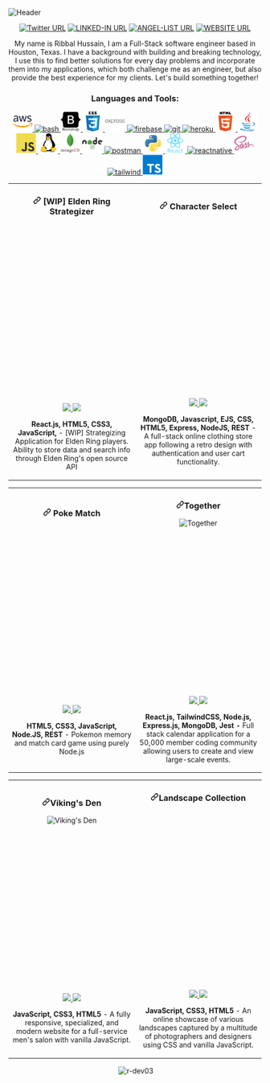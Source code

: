 ![Header](https://res.cloudinary.com/dtyc44fjq/image/upload/v1684780098/github-header-image_crwhva.png)
<p align="center" dir="auto">
<a href = "https://twitter.com/r_dev00"> <img alt="Twitter URL" src="https://img.shields.io/twitter/url?label=%7C%20TWITTER&logo=Twitter&style=plastic&url=https%3A%2F%2Ftwitter.com%2Fr_dev00"></a>
<a href = "https://www.linkedin.com/in/ribbalh"> <img alt="LINKED-IN URL" src="https://img.shields.io/twitter/url?label=%7C%20LINKED-IN&logo=Linkedin&style=plastic&url=https%3A%2F%2Ftwitter.com%2Fr_dev00"></a>
<a href = "https://angel.co/profile/edit/overview?slug=profile"> <img alt="ANGEL-LIST URL" src="https://img.shields.io/twitter/url?label=%7C%20ANGEL-LIST&logo=AngelList&logoColor=yellow&style=plastic&url=https%3A%2F%2Fangel.co%2Fprofile%2Fedit%2Foverview%3Fslug%3Dprofile"></a>
<a href = "https://ribbalhussain.com/"> <img alt="WEBSITE URL" src="https://img.shields.io/twitter/url?label=%7C%20WEBSITE&logo=HTML5&logoColor=pink&style=plastic&url=https%3A%2F%2Fribbalhussain.netlify.app%2F"></a>
</p>


<p align = "center">My name is Ribbal Hussain, I am a Full-Stack software engineer based in Houston, Texas. I have a background with building and breaking technology, I use this to find better solutions for every day problems and incorporate them into my applications, which both challenge me as an engineer, but also provide the best experience for my clients. Let's build something together!
  <h3 align="center">Languages and Tools:</h3>
<p align="center"> <a href="https://aws.amazon.com" target="_blank" rel="noreferrer"> <img src="https://raw.githubusercontent.com/devicons/devicon/master/icons/amazonwebservices/amazonwebservices-original-wordmark.svg" alt="aws" width="40" height="40"/> </a> <a href="https://www.gnu.org/software/bash/" target="_blank" rel="noreferrer"> <img src="https://www.vectorlogo.zone/logos/gnu_bash/gnu_bash-icon.svg" alt="bash" width="40" height="40"/> </a> <a href="https://getbootstrap.com" target="_blank" rel="noreferrer"> <img src="https://raw.githubusercontent.com/devicons/devicon/master/icons/bootstrap/bootstrap-plain-wordmark.svg" alt="bootstrap" width="40" height="40"/> </a> <a href="https://www.w3schools.com/css/" target="_blank" rel="noreferrer"> <img src="https://raw.githubusercontent.com/devicons/devicon/master/icons/css3/css3-original-wordmark.svg" alt="css3" width="40" height="40"/> </a> <a href="https://expressjs.com" target="_blank" rel="noreferrer"> <img src="https://raw.githubusercontent.com/devicons/devicon/master/icons/express/express-original-wordmark.svg" alt="express" width="40" height="40"/> </a> <a href="https://firebase.google.com/" target="_blank" rel="noreferrer"> <img src="https://www.vectorlogo.zone/logos/firebase/firebase-icon.svg" alt="firebase" width="40" height="40"/> </a> <a href="https://git-scm.com/" target="_blank" rel="noreferrer"> <img src="https://www.vectorlogo.zone/logos/git-scm/git-scm-icon.svg" alt="git" width="40" height="40"/> </a> <a href="https://heroku.com" target="_blank" rel="noreferrer"> <img src="https://www.vectorlogo.zone/logos/heroku/heroku-icon.svg" alt="heroku" width="40" height="40"/> </a> <a href="https://www.w3.org/html/" target="_blank" rel="noreferrer"> <img src="https://raw.githubusercontent.com/devicons/devicon/master/icons/html5/html5-original-wordmark.svg" alt="html5" width="40" height="40"/> </a> <a href="https://www.java.com" target="_blank" rel="noreferrer"> <img src="https://raw.githubusercontent.com/devicons/devicon/master/icons/java/java-original.svg" alt="java" width="40" height="40"/> </a> <a href="https://developer.mozilla.org/en-US/docs/Web/JavaScript" target="_blank" rel="noreferrer"> <img src="https://raw.githubusercontent.com/devicons/devicon/master/icons/javascript/javascript-original.svg" alt="javascript" width="40" height="40"/> </a> <a href="https://www.linux.org/" target="_blank" rel="noreferrer"> <img src="https://raw.githubusercontent.com/devicons/devicon/master/icons/linux/linux-original.svg" alt="linux" width="40" height="40"/> </a> <a href="https://www.mongodb.com/" target="_blank" rel="noreferrer"> <img src="https://raw.githubusercontent.com/devicons/devicon/master/icons/mongodb/mongodb-original-wordmark.svg" alt="mongodb" width="40" height="40"/> </a> <a href="https://nodejs.org" target="_blank" rel="noreferrer"> <img src="https://raw.githubusercontent.com/devicons/devicon/master/icons/nodejs/nodejs-original-wordmark.svg" alt="nodejs" width="40" height="40"/> </a> <a href="https://postman.com" target="_blank" rel="noreferrer"> <img src="https://www.vectorlogo.zone/logos/getpostman/getpostman-icon.svg" alt="postman" width="40" height="40"/> </a> <a href="https://www.python.org" target="_blank" rel="noreferrer"> <img src="https://raw.githubusercontent.com/devicons/devicon/master/icons/python/python-original.svg" alt="python" width="40" height="40"/> </a> <a href="https://reactjs.org/" target="_blank" rel="noreferrer"> <img src="https://raw.githubusercontent.com/devicons/devicon/master/icons/react/react-original-wordmark.svg" alt="react" width="40" height="40"/> </a> <a href="https://reactnative.dev/" target="_blank" rel="noreferrer"> <img src="https://reactnative.dev/img/header_logo.svg" alt="reactnative" width="40" height="40"/> </a> <a href="https://sass-lang.com" target="_blank" rel="noreferrer"> <img src="https://raw.githubusercontent.com/devicons/devicon/master/icons/sass/sass-original.svg" alt="sass" width="40" height="40"/> </a> <a href="https://tailwindcss.com/" target="_blank" rel="noreferrer"> <img src="https://www.vectorlogo.zone/logos/tailwindcss/tailwindcss-icon.svg" alt="tailwind" width="40" height="40"/> </a> <a href="https://www.typescriptlang.org/" target="_blank" rel="noreferrer"> <img src="https://raw.githubusercontent.com/devicons/devicon/master/icons/typescript/typescript-original.svg" alt="typescript" width="40" height="40"/> </a> </p>


<table>
<tbody><tr>
  <!--Elden Ring Strategizer -->
  <td width="50%">
<h3 align="center" color="white" dir="auto"><a id="user-content-Elden-Ring-Strategizer" class="anchor" aria-hidden="true" href="#Character-Select"><svg class="octicon octicon-link" viewBox="0 0 16 16" version="1.1" width="16" height="16" aria-hidden="true"><path fill-rule="evenodd" d="M7.775 3.275a.75.75 0 001.06 1.06l1.25-1.25a2 2 0 112.83 2.83l-2.5 2.5a2 2 0 01-2.83 0 .75.75 0 00-1.06 1.06 3.5 3.5 0 004.95 0l2.5-2.5a3.5 3.5 0 00-4.95-4.95l-1.25 1.25zm-4.69 9.64a2 2 0 010-2.83l2.5-2.5a2 2 0 012.83 0 .75.75 0 001.06-1.06 3.5 3.5 0 00-4.95 0l-2.5 2.5a3.5 3.5 0 004.95 4.95l1.25-1.25a.75.75 0 00-1.06-1.06l-1.25 1.25a2 2 0 01-2.83 0z"></path></svg></a> [WIP] Elden Ring Strategizer</h3>
<div align="center" dir="auto">  
<animated-image data-catalyst="" style="width: 100%;"><a href="" rel="nofollow" data-target="animated-image.originalLink">
<img src="https://res.cloudinary.com/dtyc44fjq/image/upload/v1684439919/chrome_g7yUbzN75D_s0rbxe.gif" alt="" height="322px" style="max-width: 100%; display: inline-block;" data-target="animated-image.originalImage">
</a>
      <span class="AnimatedImagePlayer" data-target="animated-image.player" hidden="">
        <a data-target="animated-image.replacedLink" class="AnimatedImagePlayer-images" href="#" target="_blank">
          <span data-target="animated-image.imageContainer">
            <img data-target="animated-image.replacedImage" alt="https://res.cloudinary.com/dtyc44fjq/image/upload/v1684439919/chrome_g7yUbzN75D_s0rbxe.gif" class="AnimatedImagePlayer-animatedImage" src="https://res.cloudinary.com/dtyc44fjq/image/upload/v1684439919/chrome_g7yUbzN75D_s0rbxe.gif" height="322px" style="display: block; opacity: 1;">
          <canvas class="AnimatedImagePlayer-stillImage" aria-hidden="true" width="396" height="322"></canvas></span>
        </a>
        <button data-target="animated-image.imageButton" class="AnimatedImagePlayer-images" tabindex="-1" aria-label="Play Elden-Ring.gif?raw=true"></button>
        <span class="AnimatedImagePlayer-controls" data-target="animated-image.controls">
          <button data-target="animated-image.playButton" class="AnimatedImagePlayer-button" aria-label="Play Elden-Ring-ScreenShot.gif?raw=true">
            <svg aria-hidden="true" focusable="false" class="octicon icon-play" width="16" height="16" viewBox="0 0 16 16" fill="none" xmlns="http://www.w3.org/2000/svg">
              <path d="M4 13.5427V2.45734C4 1.82607 4.69692 1.4435 5.2295 1.78241L13.9394 7.32507C14.4334 7.63943 14.4334 8.36057 13.9394 8.67493L5.2295 14.2176C4.69692 14.5565 4 14.1739 4 13.5427Z">
            </path></svg>
            <svg aria-hidden="true" focusable="false" class="octicon icon-pause" width="16" height="16" viewBox="0 0 16 16" xmlns="http://www.w3.org/2000/svg">
              <rect x="4" y="2" width="3" height="12" rx="1"></rect>
              <rect x="9" y="2" width="3" height="12" rx="1"></rect>
            </svg>
          </button>
          <a data-target="animated-image.openButton" aria-label="Open Clothing-Store-ScreenShot.gif?raw=true in new window" class="AnimatedImagePlayer-button" href="#" target="_blank">
            <svg aria-hidden="true" class="octicon" xmlns="http://www.w3.org/2000/svg" viewBox="0 0 16 16" width="16" height="16">
              <path fill-rule="evenodd" d="M10.604 1h4.146a.25.25 0 01.25.25v4.146a.25.25 0 01-.427.177L13.03 4.03 9.28 7.78a.75.75 0 01-1.06-1.06l3.75-3.75-1.543-1.543A.25.25 0 0110.604 1zM3.75 2A1.75 1.75 0 002 3.75v8.5c0 .966.784 1.75 1.75 1.75h8.5A1.75 1.75 0 0014 12.25v-3.5a.75.75 0 00-1.5 0v3.5a.25.25 0 01-.25.25h-8.5a.25.25 0 01-.25-.25v-8.5a.25.25 0 01.25-.25h3.5a.75.75 0 000-1.5h-3.5z"></path>
            </svg>
          </a>
        </span>
      </span></animated-image>
<br>
<br>
<p dir="auto">
<a href="https://github.com/r-Dev03/Elden-Ring-Strategizer">
<img src="https://camo.githubusercontent.com/46cc078e7880d9f6736f0a53d6042bca498ee825b7d8ae505631cc205f0068bc/68747470733a2f2f696d672e736869656c64732e696f2f62616467652f5265706f2d6c69676874677265793f7374796c653d666f722d7468652d6261646765266c6f676f3d67697468756226636f6c6f723d343642383838" data-canonical-src="https://img.shields.io/badge/Repo-lightgrey?style=for-the-badge&amp;logo=github&amp;color=46B888" style="max-width: 100%;">
</a>  
<a href="" rel="nofollow">
<img src="https://camo.githubusercontent.com/ded50f8645d7ceadacab6bda5e839c4e44a7b1be04b875e00cb1e35bcdf4bafb/68747470733a2f2f696d672e736869656c64732e696f2f62616467652f2d4c6976652d677265656e3f7374796c653d666f722d7468652d626164676526636f6c6f723d303033363545" data-canonical-src="https://img.shields.io/badge/-Live-green?style=for-the-badge&amp;color=00365E" style="max-width: 100%;">
</a>
</p>
<p dir="auto"><strong> React.js, HTML5, CSS3, JavaScript,  </strong> - [WIP] Strategizing Application for Elden Ring players. Ability to store data and search info through Elden Ring's open source API</p>
</div>
<!-- Character Select -->
<td width="50%">
<h3 align="center" color="white" dir="auto"><a id="user-content-Character-Select" class="anchor" aria-hidden="true" href="#Character-Select"><svg class="octicon octicon-link" viewBox="0 0 16 16" version="1.1" width="16" height="16" aria-hidden="true"><path fill-rule="evenodd" d="M7.775 3.275a.75.75 0 001.06 1.06l1.25-1.25a2 2 0 112.83 2.83l-2.5 2.5a2 2 0 01-2.83 0 .75.75 0 00-1.06 1.06 3.5 3.5 0 004.95 0l2.5-2.5a3.5 3.5 0 00-4.95-4.95l-1.25 1.25zm-4.69 9.64a2 2 0 010-2.83l2.5-2.5a2 2 0 012.83 0 .75.75 0 001.06-1.06 3.5 3.5 0 00-4.95 0l-2.5 2.5a3.5 3.5 0 004.95 4.95l1.25-1.25a.75.75 0 00-1.06-1.06l-1.25 1.25a2 2 0 01-2.83 0z"></path></svg></a> Character Select</h3>
<div align="center" dir="auto">  
<animated-image data-catalyst="" style="width: 100%;"><a href="https://character-select.up.railway.app/" rel="nofollow" data-target="animated-image.originalLink">
<img src="https://github.com/r-Dev03/Clothing-Store/blob/main/Clothing%20Website/img/Character-Select.gif?raw=true" alt="" height="322px" style="max-width: 100%; display: inline-block;" data-target="animated-image.originalImage">
</a>
      <span class="AnimatedImagePlayer" data-target="animated-image.player" hidden="">
        <a data-target="animated-image.replacedLink" class="AnimatedImagePlayer-images" href="#" target="_blank">
          <span data-target="animated-image.imageContainer">
            <img data-target="animated-image.replacedImage" alt="https://github.com/r-Dev03/Clothing-Store/blob/main/Clothing%20Website/img/Character-Select.gif?raw=true" class="AnimatedImagePlayer-animatedImage" src="https://github.com/r-Dev03/Clothing-Store/blob/main/Clothing%20Website/img/Character-Select.gif?raw=true" height="322px" style="display: block; opacity: 1;">
          <canvas class="AnimatedImagePlayer-stillImage" aria-hidden="true" width="396" height="322"></canvas></span>
        </a>
        <button data-target="animated-image.imageButton" class="AnimatedImagePlayer-images" tabindex="-1" aria-label="Play Clothing-Store.gif?raw=true"></button>
        <span class="AnimatedImagePlayer-controls" data-target="animated-image.controls">
          <button data-target="animated-image.playButton" class="AnimatedImagePlayer-button" aria-label="Play Clothing-Store-ScreenShot.gif?raw=true">
            <svg aria-hidden="true" focusable="false" class="octicon icon-play" width="16" height="16" viewBox="0 0 16 16" fill="none" xmlns="http://www.w3.org/2000/svg">
              <path d="M4 13.5427V2.45734C4 1.82607 4.69692 1.4435 5.2295 1.78241L13.9394 7.32507C14.4334 7.63943 14.4334 8.36057 13.9394 8.67493L5.2295 14.2176C4.69692 14.5565 4 14.1739 4 13.5427Z">
            </path></svg>
            <svg aria-hidden="true" focusable="false" class="octicon icon-pause" width="16" height="16" viewBox="0 0 16 16" xmlns="http://www.w3.org/2000/svg">
              <rect x="4" y="2" width="3" height="12" rx="1"></rect>
              <rect x="9" y="2" width="3" height="12" rx="1"></rect>
            </svg>
          </button>
          <a data-target="animated-image.openButton" aria-label="Open Clothing-Store-ScreenShot.gif?raw=true in new window" class="AnimatedImagePlayer-button" href="#" target="_blank">
            <svg aria-hidden="true" class="octicon" xmlns="http://www.w3.org/2000/svg" viewBox="0 0 16 16" width="16" height="16">
              <path fill-rule="evenodd" d="M10.604 1h4.146a.25.25 0 01.25.25v4.146a.25.25 0 01-.427.177L13.03 4.03 9.28 7.78a.75.75 0 01-1.06-1.06l3.75-3.75-1.543-1.543A.25.25 0 0110.604 1zM3.75 2A1.75 1.75 0 002 3.75v8.5c0 .966.784 1.75 1.75 1.75h8.5A1.75 1.75 0 0014 12.25v-3.5a.75.75 0 00-1.5 0v3.5a.25.25 0 01-.25.25h-8.5a.25.25 0 01-.25-.25v-8.5a.25.25 0 01.25-.25h3.5a.75.75 0 000-1.5h-3.5z"></path>
            </svg>
          </a>
        </span>
      </span></animated-image>
<br>
<br>
<p dir="auto">
<a href="https://github.com/r-Dev03/Character-Select">
<img src="https://camo.githubusercontent.com/46cc078e7880d9f6736f0a53d6042bca498ee825b7d8ae505631cc205f0068bc/68747470733a2f2f696d672e736869656c64732e696f2f62616467652f5265706f2d6c69676874677265793f7374796c653d666f722d7468652d6261646765266c6f676f3d67697468756226636f6c6f723d343642383838" data-canonical-src="https://img.shields.io/badge/Repo-lightgrey?style=for-the-badge&amp;logo=github&amp;color=46B888" style="max-width: 100%;">
</a>  
<a href="https://character-select.up.railway.app/" rel="nofollow">
<img src="https://camo.githubusercontent.com/ded50f8645d7ceadacab6bda5e839c4e44a7b1be04b875e00cb1e35bcdf4bafb/68747470733a2f2f696d672e736869656c64732e696f2f62616467652f2d4c6976652d677265656e3f7374796c653d666f722d7468652d626164676526636f6c6f723d303033363545" data-canonical-src="https://img.shields.io/badge/-Live-green?style=for-the-badge&amp;color=00365E" style="max-width: 100%;">
</a>
</p>
<p dir="auto"><strong>MongoDB, Javascript, EJS, CSS, HTML5, Express, NodeJS, REST </strong> - A full-stack online clothing store app following a retro design with authentication and user cart functionality.</p>
</div>
</td></tr></tbody></table>

<!-- Poke Match -->
<table>
<tbody><tr>
<td width="50%">
<h3 align="center" color="white" dir="auto"><a id="user-content-Poke-Match" class="anchor" aria-hidden="true" href="#Poke-Match"><svg class="octicon octicon-link" viewBox="0 0 16 16" version="1.1" width="16" height="16" aria-hidden="true"><path fill-rule="evenodd" d="M7.775 3.275a.75.75 0 001.06 1.06l1.25-1.25a2 2 0 112.83 2.83l-2.5 2.5a2 2 0 01-2.83 0 .75.75 0 00-1.06 1.06 3.5 3.5 0 004.95 0l2.5-2.5a3.5 3.5 0 00-4.95-4.95l-1.25 1.25zm-4.69 9.64a2 2 0 010-2.83l2.5-2.5a2 2 0 012.83 0 .75.75 0 001.06-1.06 3.5 3.5 0 00-4.95 0l-2.5 2.5a3.5 3.5 0 004.95 4.95l1.25-1.25a.75.75 0 00-1.06-1.06l-1.25 1.25a2 2 0 01-2.83 0z"></path></svg></a> Poke Match</h3>
<div align="center" dir="auto">  
<animated-image data-catalyst="" style="width: 100%;"><a href="https://nodejs-project-night.fly.dev/" rel="nofollow" data-target="animated-image.originalLink">
<img src="https://res.cloudinary.com/dtyc44fjq/image/upload/v1684436794/chrome_zUgzoOvfNy_gkucih.gif" alt="" height="322px" style="max-width: 100%; display: inline-block;" data-target="animated-image.originalImage">
</a>
      <span class="AnimatedImagePlayer" data-target="animated-image.player" hidden="">
        <a data-target="animated-image.replacedLink" class="AnimatedImagePlayer-images" href="#" target="_blank">
          <span data-target="animated-image.imageContainer">
            <img data-target="animated-image.replacedImage" alt="https://res.cloudinary.com/dtyc44fjq/image/upload/v1684436794/chrome_zUgzoOvfNy_gkucih.gif" class="AnimatedImagePlayer-animatedImage" src="https://res.cloudinary.com/dtyc44fjq/image/upload/v1684436794/chrome_zUgzoOvfNy_gkucih.gif" height="322px" style="display: block; opacity: 1;">
          <canvas class="AnimatedImagePlayer-stillImage" aria-hidden="true" width="396" height="322"></canvas></span>
        </a>
        <button data-target="animated-image.imageButton" class="AnimatedImagePlayer-images" tabindex="-1" aria-label="Play Clothing-Store.gif?raw=true"></button>
        <span class="AnimatedImagePlayer-controls" data-target="animated-image.controls">
          <button data-target="animated-image.playButton" class="AnimatedImagePlayer-button" aria-label="Play Poke-Match-ScreenShot.gif?raw=true">
            <svg aria-hidden="true" focusable="false" class="octicon icon-play" width="16" height="16" viewBox="0 0 16 16" fill="none" xmlns="http://www.w3.org/2000/svg">
              <path d="M4 13.5427V2.45734C4 1.82607 4.69692 1.4435 5.2295 1.78241L13.9394 7.32507C14.4334 7.63943 14.4334 8.36057 13.9394 8.67493L5.2295 14.2176C4.69692 14.5565 4 14.1739 4 13.5427Z">
            </path></svg>
            <svg aria-hidden="true" focusable="false" class="octicon icon-pause" width="16" height="16" viewBox="0 0 16 16" xmlns="http://www.w3.org/2000/svg">
              <rect x="4" y="2" width="3" height="12" rx="1"></rect>
              <rect x="9" y="2" width="3" height="12" rx="1"></rect>
            </svg>
          </button>
          <a data-target="animated-image.openButton" aria-label="Open Clothing-Store-ScreenShot.gif?raw=true in new window" class="AnimatedImagePlayer-button" href="#" target="_blank">
            <svg aria-hidden="true" class="octicon" xmlns="http://www.w3.org/2000/svg" viewBox="0 0 16 16" width="16" height="16">
              <path fill-rule="evenodd" d="M10.604 1h4.146a.25.25 0 01.25.25v4.146a.25.25 0 01-.427.177L13.03 4.03 9.28 7.78a.75.75 0 01-1.06-1.06l3.75-3.75-1.543-1.543A.25.25 0 0110.604 1zM3.75 2A1.75 1.75 0 002 3.75v8.5c0 .966.784 1.75 1.75 1.75h8.5A1.75 1.75 0 0014 12.25v-3.5a.75.75 0 00-1.5 0v3.5a.25.25 0 01-.25.25h-8.5a.25.25 0 01-.25-.25v-8.5a.25.25 0 01.25-.25h3.5a.75.75 0 000-1.5h-3.5z"></path>
            </svg>
          </a>
        </span>
      </span></animated-image>
<br>
<br>
<p dir="auto">
<a href="https://github.com/r-Dev03/Poke-Match">
<img src="https://camo.githubusercontent.com/46cc078e7880d9f6736f0a53d6042bca498ee825b7d8ae505631cc205f0068bc/68747470733a2f2f696d672e736869656c64732e696f2f62616467652f5265706f2d6c69676874677265793f7374796c653d666f722d7468652d6261646765266c6f676f3d67697468756226636f6c6f723d343642383838" data-canonical-src="https://img.shields.io/badge/Repo-lightgrey?style=for-the-badge&amp;logo=github&amp;color=46B888" style="max-width: 100%;">
</a>  
<a href="https://nodejs-project-night.fly.dev/" rel="nofollow">
<img src="https://camo.githubusercontent.com/ded50f8645d7ceadacab6bda5e839c4e44a7b1be04b875e00cb1e35bcdf4bafb/68747470733a2f2f696d672e736869656c64732e696f2f62616467652f2d4c6976652d677265656e3f7374796c653d666f722d7468652d626164676526636f6c6f723d303033363545" data-canonical-src="https://img.shields.io/badge/-Live-green?style=for-the-badge&amp;color=00365E" style="max-width: 100%;">
</a>
</p>
<p dir="auto"><strong>HTML5, CSS3, JavaScript, Node.JS, REST </strong> - Pokemon memory and match card game using purely Node.js</p>
</div>
  
 <!-- Together -->
<td width="50%">
<h3 align="center" color="white" dir="auto"><a id="user-content-Together" class="anchor" aria-hidden="true" href="#"><svg class="octicon octicon-link" viewBox="0 0 16 16" version="1.1" width="16" height="16" aria-hidden="true"><path fill-rule="evenodd" d="M7.775 3.275a.75.75 0 001.06 1.06l1.25-1.25a2 2 0 112.83 2.83l-2.5 2.5a2 2 0 01-2.83 0 .75.75 0 00-1.06 1.06 3.5 3.5 0 004.95 0l2.5-2.5a3.5 3.5 0 00-4.95-4.95l-1.25 1.25zm-4.69 9.64a2 2 0 010-2.83l2.5-2.5a2 2 0 012.83 0 .75.75 0 001.06-1.06 3.5 3.5 0 00-4.95 0l-2.5 2.5a3.5 3.5 0 004.95 4.95l1.25-1.25a.75.75 0 00-1.06-1.06l-1.25 1.25a2 2 0 01-2.83 0z"></path></svg></a>Together</h3>
<div align="center" dir="auto">  
<animated-image data-catalyst="" style="width: 100%;"><a href="https://together.cyclic.app/" rel="nofollow" data-target="animated-image.originalLink">
<img src="https://res.cloudinary.com/dtyc44fjq/image/upload/v1689785974/chrome_solomOecmP_izz8r7.gif" alt="Together" height="322px" style="max-width: 100%; display: inline-block;" data-target="animated-image.originalImage">
</a>
      <span class="AnimatedImagePlayer" data-target="animated-image.player" hidden="">
        <a data-target="animated-image.replacedLink" class="AnimatedImagePlayer-images" href="https://together.cyclic.app/" target="_blank">
          <span data-target="animated-image.imageContainer">
            <img data-target="animated-image.replacedImage" alt="Together" class="AnimatedImagePlayer-animatedImage" src="https://res.cloudinary.com/dtyc44fjq/image/upload/v1689785974/chrome_solomOecmP_izz8r7.gif" height="322px" style="display: block; opacity: 1;">
          <canvas class="AnimatedImagePlayer-stillImage" aria-hidden="true" width="396" height="322"></canvas></span>
        </a>
        <button data-target="animated-image.imageButton" class="AnimatedImagePlayer-images" tabindex="-1" aria-label="Play Together"></button>
        <span class="AnimatedImagePlayer-controls" data-target="animated-image.controls">
          <button data-target="animated-image.playButton" class="AnimatedImagePlayer-button" aria-label="Play Together">
            <svg aria-hidden="true" focusable="false" class="octicon icon-play" width="16" height="16" viewBox="0 0 16 16" fill="none" xmlns="http://www.w3.org/2000/svg">
              <path d="M4 13.5427V2.45734C4 1.82607 4.69692 1.4435 5.2295 1.78241L13.9394 7.32507C14.4334 7.63943 14.4334 8.36057 13.9394 8.67493L5.2295 14.2176C4.69692 14.5565 4 14.1739 4 13.5427Z">
            </path></svg>
            <svg aria-hidden="true" focusable="false" class="octicon icon-pause" width="16" height="16" viewBox="0 0 16 16" xmlns="http://www.w3.org/2000/svg">
              <rect x="4" y="2" width="3" height="12" rx="1"></rect>
              <rect x="9" y="2" width="3" height="12" rx="1"></rect>
            </svg>
          </button>
          <a data-target="animated-image.openButton" aria-label="Open Viking's Den in new window" class="AnimatedImagePlayer-button" href="https://res.cloudinary.com/dtyc44fjq/image/upload/v1689785974/chrome_solomOecmP_izz8r7.gif">
            <svg aria-hidden="true" class="octicon" xmlns="http://www.w3.org/2000/svg" viewBox="0 0 16 16" width="16" height="16">
              <path fill-rule="evenodd" d="M10.604 1h4.146a.25.25 0 01.25.25v4.146a.25.25 0 01-.427.177L13.03 4.03 9.28 7.78a.75.75 0 01-1.06-1.06l3.75-3.75-1.543-1.543A.25.25 0 0110.604 1zM3.75 2A1.75 1.75 0 002 3.75v8.5c0 .966.784 1.75 1.75 1.75h8.5A1.75 1.75 0 0014 12.25v-3.5a.75.75 0 00-1.5 0v3.5a.25.25 0 01-.25.25h-8.5a.25.25 0 01-.25-.25v-8.5a.25.25 0 01.25-.25h3.5a.75.75 0 000-1.5h-3.5z"></path>
            </svg>
          </a>
        </span>
      </span></animated-image>
<br>
<br>
<p dir="auto">
<a href="https://github.com/Together-100Devs/Together">
<img src="https://camo.githubusercontent.com/46cc078e7880d9f6736f0a53d6042bca498ee825b7d8ae505631cc205f0068bc/68747470733a2f2f696d672e736869656c64732e696f2f62616467652f5265706f2d6c69676874677265793f7374796c653d666f722d7468652d6261646765266c6f676f3d67697468756226636f6c6f723d343642383838" data-canonical-src="https://img.shields.io/badge/Repo-lightgrey?style=for-the-badge&amp;logo=github&amp;color=46B888" style="max-width: 100%;">
</a>  
<a href="https://together.cyclic.app/" rel="nofollow">
<img src="https://camo.githubusercontent.com/ded50f8645d7ceadacab6bda5e839c4e44a7b1be04b875e00cb1e35bcdf4bafb/68747470733a2f2f696d672e736869656c64732e696f2f62616467652f2d4c6976652d677265656e3f7374796c653d666f722d7468652d626164676526636f6c6f723d303033363545" data-canonical-src="https://img.shields.io/badge/-Live-green?style=for-the-badge&amp;color=00365E" style="max-width: 100%;">
</a>
</p>
<p dir="auto"><strong> React.js, TailwindCSS, Node.js, Express.js, MongoDB, Jest - </strong> Full stack calendar application for a 50,000 member coding community allowing users to create and view large-scale events. </p>
</div>
</td>

</td></tr></tbody></table>
<table>
<tbody><tr>
<!-- Viking's Den -->
<td width="50%">
<h3 align="center" color="white" dir="auto"><a id="user-content-Viking's-Den" class="anchor" aria-hidden="true" href="#"><svg class="octicon octicon-link" viewBox="0 0 16 16" version="1.1" width="16" height="16" aria-hidden="true"><path fill-rule="evenodd" d="M7.775 3.275a.75.75 0 001.06 1.06l1.25-1.25a2 2 0 112.83 2.83l-2.5 2.5a2 2 0 01-2.83 0 .75.75 0 00-1.06 1.06 3.5 3.5 0 004.95 0l2.5-2.5a3.5 3.5 0 00-4.95-4.95l-1.25 1.25zm-4.69 9.64a2 2 0 010-2.83l2.5-2.5a2 2 0 012.83 0 .75.75 0 001.06-1.06 3.5 3.5 0 00-4.95 0l-2.5 2.5a3.5 3.5 0 004.95 4.95l1.25-1.25a.75.75 0 00-1.06-1.06l-1.25 1.25a2 2 0 01-2.83 0z"></path></svg></a>Viking's Den</h3>
<div align="center" dir="auto">  
<animated-image data-catalyst="" style="width: 100%;"><a href="https://vikingsden.netlify.app/" rel="nofollow" data-target="animated-image.originalLink">
<img src="https://github.com/r-Dev03/Viking-Den/blob/main/images/Viking's-Den-ScreenShot.gif?raw=true" alt="Viking's Den" height="322px" style="max-width: 100%; display: inline-block;" data-target="animated-image.originalImage">
</a>
      <span class="AnimatedImagePlayer" data-target="animated-image.player" hidden="">
        <a data-target="animated-image.replacedLink" class="AnimatedImagePlayer-images" href="https://vikingsden.netlify.app/" target="_blank">
          <span data-target="animated-image.imageContainer">
            <img data-target="animated-image.replacedImage" alt="Viking's Den" class="AnimatedImagePlayer-animatedImage" src="https://github.com/r-Dev03/Viking-Den/blob/main/images/Viking's-Den-ScreenShot.gif?raw=true" height="322px" style="display: block; opacity: 1;">
          <canvas class="AnimatedImagePlayer-stillImage" aria-hidden="true" width="396" height="322"></canvas></span>
        </a>
        <button data-target="animated-image.imageButton" class="AnimatedImagePlayer-images" tabindex="-1" aria-label="Play Viking's Den"></button>
        <span class="AnimatedImagePlayer-controls" data-target="animated-image.controls">
          <button data-target="animated-image.playButton" class="AnimatedImagePlayer-button" aria-label="Play Viking's Den">
            <svg aria-hidden="true" focusable="false" class="octicon icon-play" width="16" height="16" viewBox="0 0 16 16" fill="none" xmlns="http://www.w3.org/2000/svg">
              <path d="M4 13.5427V2.45734C4 1.82607 4.69692 1.4435 5.2295 1.78241L13.9394 7.32507C14.4334 7.63943 14.4334 8.36057 13.9394 8.67493L5.2295 14.2176C4.69692 14.5565 4 14.1739 4 13.5427Z">
            </path></svg>
            <svg aria-hidden="true" focusable="false" class="octicon icon-pause" width="16" height="16" viewBox="0 0 16 16" xmlns="http://www.w3.org/2000/svg">
              <rect x="4" y="2" width="3" height="12" rx="1"></rect>
              <rect x="9" y="2" width="3" height="12" rx="1"></rect>
            </svg>
          </button>
          <a data-target="animated-image.openButton" aria-label="Open Viking's Den in new window" class="AnimatedImagePlayer-button" href="https://vikingsden.netlify.app/" target="_blank">
            <svg aria-hidden="true" class="octicon" xmlns="http://www.w3.org/2000/svg" viewBox="0 0 16 16" width="16" height="16">
              <path fill-rule="evenodd" d="M10.604 1h4.146a.25.25 0 01.25.25v4.146a.25.25 0 01-.427.177L13.03 4.03 9.28 7.78a.75.75 0 01-1.06-1.06l3.75-3.75-1.543-1.543A.25.25 0 0110.604 1zM3.75 2A1.75 1.75 0 002 3.75v8.5c0 .966.784 1.75 1.75 1.75h8.5A1.75 1.75 0 0014 12.25v-3.5a.75.75 0 00-1.5 0v3.5a.25.25 0 01-.25.25h-8.5a.25.25 0 01-.25-.25v-8.5a.25.25 0 01.25-.25h3.5a.75.75 0 000-1.5h-3.5z"></path>
            </svg>
          </a>
        </span>
      </span></animated-image>
<br>
<br>
<p dir="auto">
<a href="https://github.com/r-Dev03/Viking-Den">
<img src="https://camo.githubusercontent.com/46cc078e7880d9f6736f0a53d6042bca498ee825b7d8ae505631cc205f0068bc/68747470733a2f2f696d672e736869656c64732e696f2f62616467652f5265706f2d6c69676874677265793f7374796c653d666f722d7468652d6261646765266c6f676f3d67697468756226636f6c6f723d343642383838" data-canonical-src="https://img.shields.io/badge/Repo-lightgrey?style=for-the-badge&amp;logo=github&amp;color=46B888" style="max-width: 100%;">
</a>  
<a href="https://vikingsden.netlify.app/" rel="nofollow">
<img src="https://camo.githubusercontent.com/ded50f8645d7ceadacab6bda5e839c4e44a7b1be04b875e00cb1e35bcdf4bafb/68747470733a2f2f696d672e736869656c64732e696f2f62616467652f2d4c6976652d677265656e3f7374796c653d666f722d7468652d626164676526636f6c6f723d303033363545" data-canonical-src="https://img.shields.io/badge/-Live-green?style=for-the-badge&amp;color=00365E" style="max-width: 100%;">
</a>
</p>
<p dir="auto"><strong>JavaScript, CSS3, HTML5</strong> - A fully responsive, specialized, and modern website for a full-service men's salon with vanilla JavaScript.</p>
</div>
</td>
<!-- Landscape Collection -->
<td width="50%">
<h3 align="center" color="white" dir="auto"><a id="user-content-Landscape-Collection" class="anchor" aria-hidden="true" href="#Landscape-Collection"><svg class="octicon octicon-link" viewBox="0 0 16 16" version="1.1" width="16" height="16" aria-hidden="true"><path fill-rule="evenodd" d="M7.775 3.275a.75.75 0 001.06 1.06l1.25-1.25a2 2 0 112.83 2.83l-2.5 2.5a2 2 0 01-2.83 0 .75.75 0 00-1.06 1.06 3.5 3.5 0 004.95 0l2.5-2.5a3.5 3.5 0 00-4.95-4.95l-1.25 1.25zm-4.69 9.64a2 2 0 010-2.83l2.5-2.5a2 2 0 012.83 0 .75.75 0 001.06-1.06 3.5 3.5 0 00-4.95 0l-2.5 2.5a3.5 3.5 0 004.95 4.95l1.25-1.25a.75.75 0 00-1.06-1.06l-1.25 1.25a2 2 0 01-2.83 0z"></path></svg></a>Landscape Collection</h3>
<div align="center" dir="auto">  
<animated-image data-catalyst="" style="width: 100%;"><a href="https://landscapecollection.netlify.app/" rel="nofollow" data-target="animated-image.originalLink">
<img src="https://github.com/r-Dev03/Landscape-Collection/blob/main/images/LandScape-Collection-ScreenShot.gif?raw=true" alt="" height="322px" style="max-width: 100%; display: inline-block;" data-target="animated-image.originalImage">
</a>
      <span class="AnimatedImagePlayer" data-target="animated-image.player" hidden="">
        <a data-target="animated-image.replacedLink" class="AnimatedImagePlayer-images" href="https://landscapecollection.netlify.app/" target="_blank">
          <span data-target="animated-image.imageContainer">
            <img data-target="animated-image.replacedImage" alt="LandScape-Collection-ScreenShot.gif?raw=true" class="AnimatedImagePlayer-animatedImage" src="https://github.com/r-Dev03/Landscape-Collection/blob/main/images/LandScape-Collection-ScreenShot.gif?raw=true" height="322px" style="display: block; opacity: 1;">
          <canvas class="AnimatedImagePlayer-stillImage" aria-hidden="true" width="396" height="322"></canvas></span>
        </a>
        <button data-target="animated-image.imageButton" class="AnimatedImagePlayer-images" tabindex="-1" aria-label="Play LandScape-Collection-ScreenShot.gif?raw=true"></button>
        <span class="AnimatedImagePlayer-controls" data-target="animated-image.controls">
          <button data-target="animated-image.playButton" class="AnimatedImagePlayer-button" aria-label="Play LandScape-Collection-ScreenShot.gif?raw=true">
            <svg aria-hidden="true" focusable="false" class="octicon icon-play" width="16" height="16" viewBox="0 0 16 16" fill="none" xmlns="http://www.w3.org/2000/svg">
              <path d="M4 13.5427V2.45734C4 1.82607 4.69692 1.4435 5.2295 1.78241L13.9394 7.32507C14.4334 7.63943 14.4334 8.36057 13.9394 8.67493L5.2295 14.2176C4.69692 14.5565 4 14.1739 4 13.5427Z">
            </path></svg>
            <svg aria-hidden="true" focusable="false" class="octicon icon-pause" width="16" height="16" viewBox="0 0 16 16" xmlns="http://www.w3.org/2000/svg">
              <rect x="4" y="2" width="3" height="12" rx="1"></rect>
              <rect x="9" y="2" width="3" height="12" rx="1"></rect>
            </svg>
          </button>
          <a data-target="animated-image.openButton" aria-label="Open LandScape-Collection-ScreenShot.gif?raw=true in new window" class="AnimatedImagePlayer-button" href="https://landscapecollection.netlify.app/" target="_blank">
            <svg aria-hidden="true" class="octicon" xmlns="http://www.w3.org/2000/svg" viewBox="0 0 16 16" width="16" height="16">
              <path fill-rule="evenodd" d="M10.604 1h4.146a.25.25 0 01.25.25v4.146a.25.25 0 01-.427.177L13.03 4.03 9.28 7.78a.75.75 0 01-1.06-1.06l3.75-3.75-1.543-1.543A.25.25 0 0110.604 1zM3.75 2A1.75 1.75 0 002 3.75v8.5c0 .966.784 1.75 1.75 1.75h8.5A1.75 1.75 0 0014 12.25v-3.5a.75.75 0 00-1.5 0v3.5a.25.25 0 01-.25.25h-8.5a.25.25 0 01-.25-.25v-8.5a.25.25 0 01.25-.25h3.5a.75.75 0 000-1.5h-3.5z"></path>
            </svg>
          </a>
        </span>
      </span></animated-image>
<br>
<br>
<p dir="auto">
<a href="https://github.com/r-Dev03/Landscape-Collection">
<img src="https://camo.githubusercontent.com/46cc078e7880d9f6736f0a53d6042bca498ee825b7d8ae505631cc205f0068bc/68747470733a2f2f696d672e736869656c64732e696f2f62616467652f5265706f2d6c69676874677265793f7374796c653d666f722d7468652d6261646765266c6f676f3d67697468756226636f6c6f723d343642383838" data-canonical-src="https://img.shields.io/badge/Repo-lightgrey?style=for-the-badge&amp;logo=github&amp;color=46B888" style="max-width: 100%;">
</a>  
<a href="https://landscapecollection.netlify.app/" rel="nofollow">
<img src="https://camo.githubusercontent.com/ded50f8645d7ceadacab6bda5e839c4e44a7b1be04b875e00cb1e35bcdf4bafb/68747470733a2f2f696d672e736869656c64732e696f2f62616467652f2d4c6976652d677265656e3f7374796c653d666f722d7468652d626164676526636f6c6f723d303033363545" data-canonical-src="https://img.shields.io/badge/-Live-green?style=for-the-badge&amp;color=00365E" style="max-width: 100%;">
</a>
</p>
<p dir="auto"><strong>JavaScript, CSS3, HTML5</strong> - An online showcase of various landscapes captured by a multitude of photographers and designers using CSS and vanilla JavaScript.</p>
</div>
</td></tr></tbody></table>



<p align= "center">&nbsp;<img align="center" src="https://github-readme-stats.vercel.app/api?username=r-dev03&show_icons=true&theme=dark&title_color=ffffff&text_color=ffffff&bg_color=000000&locale=en" alt="r-dev03" /></p>
